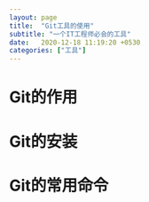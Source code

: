 ```yaml
---
layout: page
title:  "Git工具的使用"
subtitle: "一个IT工程师必会的工具"
date:   2020-12-18 11:19:20 +0530
categories: ["工具"]
---
```


# Git的作用

# Git的安装

# Git的常用命令